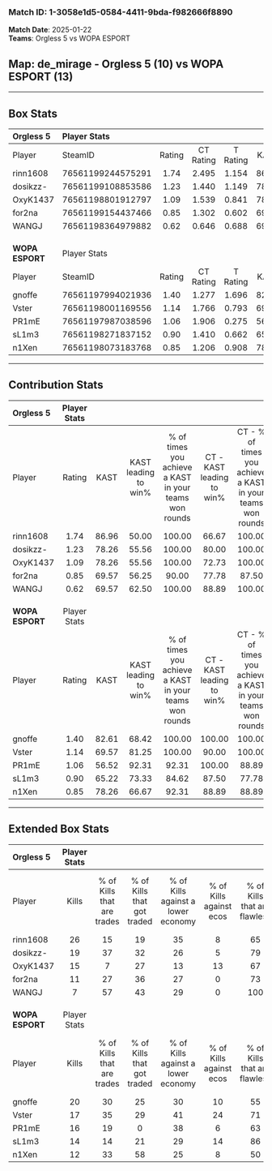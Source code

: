### Match ID: 1-3058e1d5-0584-4411-9bda-f982666f8890  
**Match Date**: 2025-01-22  
**Teams**: Orgless 5 vs WOPA ESPORT  

## **Map**: de_mirage - Orgless 5 (10) vs WOPA ESPORT (13)  
---  

## Box Stats  

| **Orgless 5**   | Player Stats      |        |           |          |       |       |       |         |        |      |     |
| :- | :- | :-: | :-: | :-: | :-: | :-: | :-: | :-: | :-: | :-: | :-: |
| Player          | SteamID           | Rating | CT Rating | T Rating | KAST  |  ADR  | Kills | Assists | Deaths | K/D  | HS% |
| rinn1608        | 76561199244575291 |  1.74  |   2.495   |  1.154   | 86.96 | 119.3 |  26   |    7    |   15   | 1.73 | 69  |
| dosikzz-        | 76561199108853586 |  1.23  |   1.440   |  1.149   | 78.26 | 75.8  |  19   |    2    |   16   | 1.19 | 57  |
| OxyK1437        | 76561198801912797 |  1.09  |   1.539   |  0.841   | 78.26 | 63.7  |  15   |    3    |   14   | 1.07 | 66  |
| for2na          | 76561199154437466 |  0.85  |   1.302   |  0.602   | 69.57 | 81.6  |  11   |   11    |   19   | 0.58 | 18  |
| WANGJ           | 76561198364979882 |  0.62  |   0.646   |  0.688   | 69.57 | 31.4  |   7   |    8    |   15   | 0.47 | 42  |
|                 |                   |        |           |          |       |       |       |         |        |      |     |
|                 |                   |        |           |          |       |       |       |         |        |      |     |
|                 |                   |        |           |          |       |       |       |         |        |      |     |
| **WOPA ESPORT** | Player Stats      |        |           |          |       |       |       |         |        |      |     |
| Player          | SteamID           | Rating | CT Rating | T Rating | KAST  |  ADR  | Kills | Assists | Deaths | K/D  | HS% |
| gnoffe          | 76561197994021936 |  1.40  |   1.277   |  1.696   | 82.61 | 84.4  |  20   |    4    |   13   | 1.54 | 35  |
| Vster           | 76561198001169556 |  1.14  |   1.766   |  0.793   | 69.57 | 85.8  |  17   |    7    |   16   | 1.06 | 58  |
| PR1mE           | 76561197987038596 |  1.06  |   1.906   |  0.275   | 56.52 | 79.7  |  16   |    6    |   13   | 1.23 | 56  |
| sL1m3           | 76561198271837152 |  0.90  |   1.410   |  0.662   | 65.22 | 83.7  |  14   |    3    |   19   | 0.74 | 50  |
| n1Xen           | 76561198073183768 |  0.85  |   1.206   |  0.908   | 78.26 | 50.4  |  12   |    0    |   17   | 0.71 | 83  |
---  

## Contribution Stats  

| **Orgless 5**   | Player Stats |       |                      |                                                        |                           |                                                             |                          |                                                            |
| :- | :-: | :-: | :-: | :-: | :-: | :-: | :-: | :-: |
| Player          |    Rating    | KAST  | KAST leading to win% | % of times you achieve a KAST in your teams won rounds | CT - KAST leading to win% | CT - % of times you achieve a KAST in your teams won rounds | T - KAST leading to win% | T - % of times you achieve a KAST in your teams won rounds |
| rinn1608        |     1.74     | 86.96 |        50.00         |                         100.00                         |           66.67           |                           100.00                            |          25.00           |                           100.00                           |
| dosikzz-        |     1.23     | 78.26 |        55.56         |                         100.00                         |           80.00           |                           100.00                            |          25.00           |                           100.00                           |
| OxyK1437        |     1.09     | 78.26 |        55.56         |                         100.00                         |           72.73           |                           100.00                            |          28.57           |                           100.00                           |
| for2na          |     0.85     | 69.57 |        56.25         |                         90.00                          |           77.78           |                            87.50                            |          28.57           |                           100.00                           |
| WANGJ           |     0.62     | 69.57 |        62.50         |                         100.00                         |           88.89           |                           100.00                            |          28.57           |                           100.00                           |
|                 |              |       |                      |                                                        |                           |                                                             |                          |                                                            |
|                 |              |       |                      |                                                        |                           |                                                             |                          |                                                            |
|                 |              |       |                      |                                                        |                           |                                                             |                          |                                                            |
| **WOPA ESPORT** | Player Stats |       |                      |                                                        |                           |                                                             |                          |                                                            |
| Player          |    Rating    | KAST  | KAST leading to win% | % of times you achieve a KAST in your teams won rounds | CT - KAST leading to win% | CT - % of times you achieve a KAST in your teams won rounds | T - KAST leading to win% | T - % of times you achieve a KAST in your teams won rounds |
| gnoffe          |     1.40     | 82.61 |        68.42         |                         100.00                         |          100.00           |                           100.00                            |          40.00           |                           100.00                           |
| Vster           |     1.14     | 69.57 |        81.25         |                         100.00                         |           90.00           |                           100.00                            |          66.67           |                           100.00                           |
| PR1mE           |     1.06     | 56.52 |        92.31         |                         92.31                          |          100.00           |                            88.89                            |          80.00           |                           100.00                           |
| sL1m3           |     0.90     | 65.22 |        73.33         |                         84.62                          |           87.50           |                            77.78                            |          57.14           |                           100.00                           |
| n1Xen           |     0.85     | 78.26 |        66.67         |                         92.31                          |           88.89           |                            88.89                            |          44.44           |                           100.00                           |
---  

## Extended Box Stats  

| **Orgless 5**   | Player Stats |                            |                            |                                    |                         |                              |                                 |        |                             |                                     |                          |                               |                            |
| :- | :-: | :-: | :-: | :-: | :-: | :-: | :-: | :-: | :-: | :-: | :-: | :-: | :-: |
| Player          |    Kills     | % of Kills that are trades | % of Kills that got traded | % of Kills against a lower economy | % of Kills against ecos | % of Kills that are flawless | % of Kills that are close duels | Deaths | % of Deaths that get traded | % of Deaths against a lower economy | % of Deaths against ecos | % of Deaths that are flawless | % of Deaths that are close |
| rinn1608        |      26      |             15             |             19             |                 35                 |            8            |              65              |                4                |   15   |             33              |                 13                  |            0             |              67               |             27             |
| dosikzz-        |      19      |             37             |             32             |                 26                 |            5            |              79              |                5                |   16   |             19              |                 19                  |            0             |              69               |             13             |
| OxyK1437        |      15      |             7              |             27             |                 13                 |           13            |              67              |               13                |   14   |             36              |                 14                  |            0             |              79               |             7              |
| for2na          |      11      |             27             |             36             |                 27                 |            0            |              73              |                9                |   19   |             26              |                 21                  |            5             |              47               |             11             |
| WANGJ           |      7       |             57             |             43             |                 29                 |            0            |             100              |                0                |   15   |             13              |                 20                  |            0             |              67               |             0              |
|                 |              |                            |                            |                                    |                         |                              |                                 |        |                             |                                     |                          |                               |                            |
|                 |              |                            |                            |                                    |                         |                              |                                 |        |                             |                                     |                          |                               |                            |
|                 |              |                            |                            |                                    |                         |                              |                                 |        |                             |                                     |                          |                               |                            |
| **WOPA ESPORT** | Player Stats |                            |                            |                                    |                         |                              |                                 |        |                             |                                     |                          |                               |                            |
| Player          |    Kills     | % of Kills that are trades | % of Kills that got traded | % of Kills against a lower economy | % of Kills against ecos | % of Kills that are flawless | % of Kills that are close duels | Deaths | % of Deaths that get traded | % of Deaths against a lower economy | % of Deaths against ecos | % of Deaths that are flawless | % of Deaths that are close |
| gnoffe          |      20      |             30             |             25             |                 30                 |           10            |              55              |                5                |   13   |             31              |                  8                  |            0             |              69               |             0              |
| Vster           |      17      |             35             |             29             |                 41                 |           24            |              71              |               12                |   16   |             31              |                 13                  |            0             |              63               |             13             |
| PR1mE           |      16      |             19             |             0              |                 38                 |            6            |              63              |               13                |   13   |              0              |                 15                  |            0             |              77               |             0              |
| sL1m3           |      14      |             14             |             21             |                 29                 |           14            |              86              |                7                |   19   |             26              |                 21                  |            5             |              74               |             11             |
| n1Xen           |      12      |             33             |             58             |                 25                 |            8            |              50              |               25                |   17   |             47              |                 18                  |            0             |              82               |             6              |
